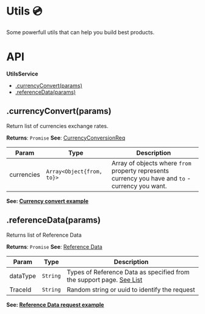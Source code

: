 # Utils :cd:

Some powerfull utils that can help you build best products.

# API

**UtilsService**
* [.currencyConvert(params)](#currency)
* [.referenceData(params)](#refdata)

<a name="currency"></a>
## .currencyConvert(params)
Return list of currencies exchange rates.

**Returns**: `Promise`
**See**: [CurrencyConversionReq](https://support.travelport.com/webhelp/uapi/uAPI.htm#../Subsystems/Schemas/Content/Schemas/CurrencyConversionReq.html%3FTocPath%3DSchema%7C_____47)

| Param | Type | Description |
| --- | --- | --- |
| currencies | `Array<Object{from, to}>` | Array of objects where `from` property represents currency you have and `to` - currency you want. |

**See: <a href="../examples/Utils/currencyConvert.js">Currency convert example</a>**

<a name="refdata"></a>
## .referenceData(params)
Returns list of Reference Data 

**Returns**: `Promise`
**See**: [Reference Data](https://support.travelport.com/webhelp/uapi/Content/Getting_Started/Design_Considerations/Reference_Data.htm)

| Param | Type | Description |
| --- | --- | --- |
| dataType | `String` | Types of Reference Data as specified from the support page. <a href="./ReferenceDataTypes.md">See List</a> |
| TraceId  | `String` | Random string or uuid to identify the request |

**See: <a href="../examples/Utils/referenceData.js">Reference Data request example</a>**
